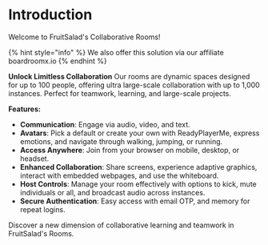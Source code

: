 # Introduction

Welcome to FruitSalad's Collaborative Rooms!

{% hint style="info" %}
We also offer this solution via our affiliate boardroomx.io
{% endhint %}

**Unlock Limitless Collaboration** Our rooms are dynamic spaces designed for up to 100 people, offering ultra large-scale collaboration with up to 1,000 instances. Perfect for teamwork, learning, and large-scale projects.

**Features:**

* **Communication**: Engage via audio, video, and text.
* **Avatars**: Pick a default or create your own with ReadyPlayerMe, express emotions, and navigate through walking, jumping, or running.
* **Access Anywhere**: Join from your browser on mobile, desktop, or headset.
* **Enhanced Collaboration**: Share screens, experience adaptive graphics, interact with embedded webpages, and use the whiteboard.
* **Host Controls**: Manage your room effectively with options to kick, mute individuals or all, and broadcast audio across instances.
* **Secure Authentication**: Easy access with email OTP, and memory for repeat logins.

Discover a new dimension of collaborative learning and teamwork in FruitSalad's Rooms.
